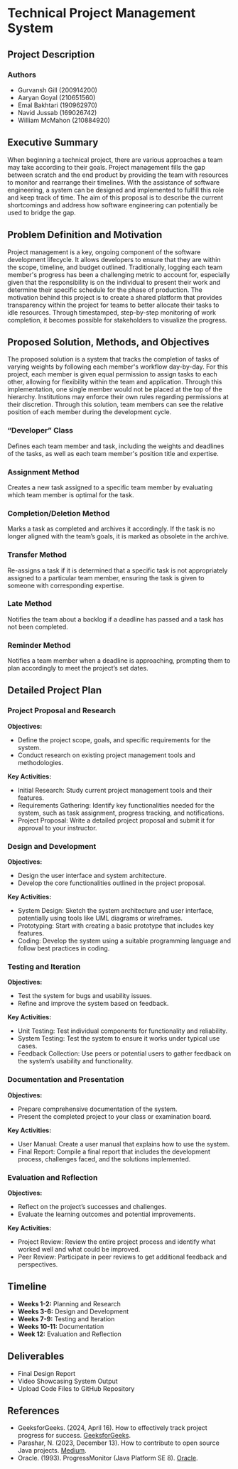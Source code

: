 # Technical Project Management System

## Project Description

### Authors
- Gurvansh Gill (200914200)
- Aaryan Goyal (210651560)
- Emal Bakhtari (190962970)
- Navid Jussab (169026742)
- William McMahon (210884920)

## Executive Summary
When beginning a technical project, there are various approaches a team may take according to their goals. Project management fills the gap between scratch and the end product by providing the team with resources to monitor and rearrange their timelines. With the assistance of software engineering, a system can be designed and implemented to fulfill this role and keep track of time. The aim of this proposal is to describe the current shortcomings and address how software engineering can potentially be used to bridge the gap.

## Problem Definition and Motivation
Project management is a key, ongoing component of the software development lifecycle. It allows developers to ensure that they are within the scope, timeline, and budget outlined. Traditionally, logging each team member's progress has been a challenging metric to account for, especially given that the responsibility is on the individual to present their work and determine their specific schedule for the phase of production. The motivation behind this project is to create a shared platform that provides transparency within the project for teams to better allocate their tasks to idle resources. Through timestamped, step-by-step monitoring of work completion, it becomes possible for stakeholders to visualize the progress.

## Proposed Solution, Methods, and Objectives
The proposed solution is a system that tracks the completion of tasks of varying weights by following each member's workflow day-by-day. For this project, each member is given equal permission to assign tasks to each other, allowing for flexibility within the team and application. Through this implementation, one single member would not be placed at the top of the hierarchy. Institutions may enforce their own rules regarding permissions at their discretion. Through this solution, team members can see the relative position of each member during the development cycle.

### “Developer” Class
Defines each team member and task, including the weights and deadlines of the tasks, as well as each team member's position title and expertise.

### Assignment Method
Creates a new task assigned to a specific team member by evaluating which team member is optimal for the task.

### Completion/Deletion Method
Marks a task as completed and archives it accordingly. If the task is no longer aligned with the team’s goals, it is marked as obsolete in the archive.

### Transfer Method
Re-assigns a task if it is determined that a specific task is not appropriately assigned to a particular team member, ensuring the task is given to someone with corresponding expertise.

### Late Method
Notifies the team about a backlog if a deadline has passed and a task has not been completed.

### Reminder Method
Notifies a team member when a deadline is approaching, prompting them to plan accordingly to meet the project’s set dates.

## Detailed Project Plan

### Project Proposal and Research
**Objectives:**
- Define the project scope, goals, and specific requirements for the system.
- Conduct research on existing project management tools and methodologies.

**Key Activities:**
- Initial Research: Study current project management tools and their features.
- Requirements Gathering: Identify key functionalities needed for the system, such as task assignment, progress tracking, and notifications.
- Project Proposal: Write a detailed project proposal and submit it for approval to your instructor.

### Design and Development
**Objectives:**
- Design the user interface and system architecture.
- Develop the core functionalities outlined in the project proposal.

**Key Activities:**
- System Design: Sketch the system architecture and user interface, potentially using tools like UML diagrams or wireframes.
- Prototyping: Start with creating a basic prototype that includes key features.
- Coding: Develop the system using a suitable programming language and follow best practices in coding.

### Testing and Iteration
**Objectives:**
- Test the system for bugs and usability issues.
- Refine and improve the system based on feedback.

**Key Activities:**
- Unit Testing: Test individual components for functionality and reliability.
- System Testing: Test the system to ensure it works under typical use cases.
- Feedback Collection: Use peers or potential users to gather feedback on the system’s usability and functionality.

### Documentation and Presentation
**Objectives:**
- Prepare comprehensive documentation of the system.
- Present the completed project to your class or examination board.

**Key Activities:**
- User Manual: Create a user manual that explains how to use the system.
- Final Report: Compile a final report that includes the development process, challenges faced, and the solutions implemented.

### Evaluation and Reflection
**Objectives:**
- Reflect on the project’s successes and challenges.
- Evaluate the learning outcomes and potential improvements.

**Key Activities:**
- Project Review: Review the entire project process and identify what worked well and what could be improved.
- Peer Review: Participate in peer reviews to get additional feedback and perspectives.

## Timeline
- **Weeks 1-2:** Planning and Research
- **Weeks 3-6:** Design and Development
- **Weeks 7-9:** Testing and Iteration
- **Weeks 10-11:** Documentation
- **Week 12:** Evaluation and Reflection

## Deliverables
- Final Design Report
- Video Showcasing System Output
- Upload Code Files to GitHub Repository

## References
- GeeksforGeeks. (2024, April 16). How to effectively track project progress for success. [GeeksforGeeks](https://www.geeksforgeeks.org/how-to-effectively-track-project-progress-for-success/).
- Parashar, N. (2023, December 13). How to contribute to open source Java projects. [Medium](https://medium.com/@niitwork0921/how-to-contribute-to-open-source-java-projects-ce908322cf2e).
- Oracle. (1993). ProgressMonitor (Java Platform SE 8). [Oracle](https://docs.oracle.com/javase/8/docs/api/javax/swing/ProgressMonitor.html).


